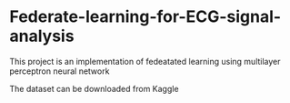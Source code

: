 # Federate-learning-for-ECG-signal-analysis
This project is an implementation of fedeatated learning using multilayer perceptron neural network

The dataset can be downloaded from Kaggle

